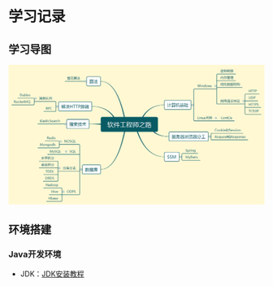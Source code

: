 # 学习记录

## 学习导图

![学习导图](软件工程师之路.png)

## 环境搭建

### Java开发环境

- JDK：[JDK安装教程](./环境搭建/JavaJDK/JavaJDK安装.md)